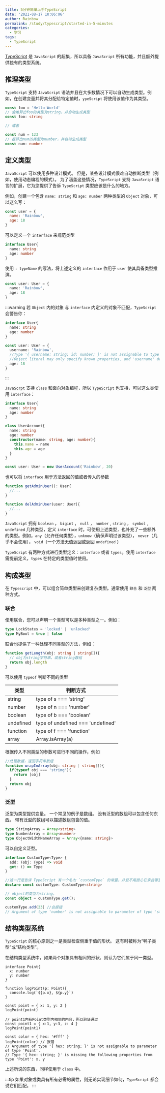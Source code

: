 ```yaml
---
title: 5分钟简单上手TypeScript
date: '2021-08-17 10:06:06'
author: Rainbow
permalink: /study/typescript/started-in-5-minutes
categories:
  - 学习
tags:
  - TypeScript
---
```


[TypeScript](https://www.typescriptlang.org/) 是 `JavaScript` 的超集，所以具备 `JavaScript` 所有功能，并且额外提供独有的类型系统。

## 推理类型
`TypeScript` 支持 `JavaScript` 语法并且在大多数情况下可以自动生成类型。例如，在创建变量并将其分配给特定值时，`ypeScript` 将使用该值作为其类型。

```ts
const foo = 'Hello World' 
// 会推算出foo的类型为string，并自动生成类型
const foo: string

// 或者

const num = 123
// 推算出num的类型为number，并自动生成类型
const num: number
```
## 定义类型
`JavaScript` 可以使用多种设计模式。 但是，某些设计模式很难自动推断类型（例如，使用动态编程的模式）。 为了涵盖这些情况，`TypeScript` 支持 `JavaScript` 语言的扩展，它为您提供了告诉 `TypeScript` 类型应该是什么的地方。

例如，创建一个包含 `name: string` 和 `age: number` 两种类型的 `Object` 对象，可以这么写：

```js
const user = {
  name: 'Rainbow',
  age: 18
}
```

可以定义一个 `interface` 来规范类型

```ts
interface User{
  name: string
  age: number
}
```

使用 `: typeName` 的写法，将上述定义的 `interface` 作用于 `user` 使其具备类型推演。

```ts
const user: User = {
  name: 'Rainbow',
  age: 18
}
```

:::warning
若 `Object` 内的对象 与 `interface` 内定义的对象不匹配，`TypeScript` 会警告你：
```ts {8-9}
interface User{
  name: string
  age: number
}

const user: User = {
  username: 'Rainbow',
  //Type '{ username: string; id: number; }' is not assignable to type 'User'.
  //Object literal may only specify known properties, and 'username' does not exist in type 'User'.
  age: 18
}
```
:::

`JavaScrpt` 支持 `class` 和面向对象编程，所以 `TypeScript` 也支持，可以这么类使用 `interface`：

```ts
interface User{
  name: string
  age: number
}

class UserAccount{
  name: string
  age: number
  constructor(name: string, age: number){
    this.name = name
    this.age = age
  }
}

const user: User = new UserAccount('Rainbow', 20)
```

也可以将 `interface` 用于方法返回的值或者传入的参数

```ts
function getAdminUser(): User{
  //...
}

function delAdminUser(user: User){
  //...
}
```

`JavaScript` 拥有 `boolean` ， `bigint` ， `null` ， `number` , `string` ， `symbol` , `undefined` 几种类型，定义 `interface` 时，可使用上述类型，也补充了一些额外的类型。例如，`any`（允许任何类型），`unknow`（确保声明过该类型）， `never`（几乎不会使用）， `void`（一个方法无值返回或返回 `undefined` ）

`TypeScript` 有两种方式进行类型定义：`interface` 或者 `types`。使用 `interface` 需提前定义，`types` 在特定的类型值时使用。

## 构成类型

在 `Typescript` 中，可以组合简单类型来创建复杂类型。通常使用 `联合` 和 `泛型` 两种方式。

### 联合

使用联合，您可以声明一个类型可以是多种类型之一。例如：
```ts
type LockStates = 'locked' | 'unlocked'
type MyBool = true | false
```
联合也提供了一种处理不同类型的方法，例如：
```ts
function getLength(obj: string | string[]){
  // obj为string字符串，或者string数组
  return obj.length
}
```

可以使用 `typeof` 判断不同的类型

| 类型         | 判断方式                           |
| ----------- | --------------------------------- |
| string      | type of s === 'string'            |
| number      | type of n === 'number'            |
| boolean     | type of b === 'boolean'           |
| undefined   | type of undefined === 'undefined' |
| function    | type of f === 'function'          |
| array       | Array.isArray(a)                  |

根据传入不同类型的参数可进行不同的操作，例如
```ts
//处理数据，返回字符串数组
function wrapInArray(obj: string | string[]){
  if(typeof obj === 'string'){
    return [obj]
  }
  return obj
}
```

### 泛型

泛型为类型提供变量。 一个常见的例子是数组。 没有泛型的数组可以包含任何东西。 带有泛型的数组可以描述数组包含的值。

```ts
type StringArray = Array<string>
type NumberArray = Array<number>
type ObjectWidthNameArray = Array<{name: string}>
```
可以自定义泛型。

```ts {13}
interface CustomType<Type> {
  add: (obj: Type) => void
  get: () => Type
}

//这一行是告诉 TypeScript 有一个名为 `customType` 的常量，并且不用担心它来自哪里。
declare const customType: CustomType<string> 

// object的类型为string，
const object = customType.get();

customType.add(23) //会报错
// Argument of type 'number' is not assignable to parameter of type 'string'.
```

## 结构类型系统
`TypeScript` 的核心原则之一是类型检查侧重于值的形状。 这有时被称为“鸭子类型”或“结构类型”。

在结构类型系统中，如果两个对象具有相同的形状，则认为它们属于同一类型。

```ts{19-20}
interface Point{
  x: number
  y: number
}

function logPoint(p: Point){
  console.log(`${p.x}, ${p.y}`)
}

const point = { x: 1, y: 2 }
logPoint(point)

// point1内有Point类型内相同的内容，所以验证通过
const point1 = { x:1, y:3, z: 4 }
logPoint(point1)

const color = { hex: '#fff' }
logPoint(color) // 报错
// Argument of type '{ hex: string; }' is not assignable to parameter of type 'Point'.
// Type '{ hex: string; }' is missing the following properties from type 'Point': x, y
```
上述所说的东西，同样使用于 `class` 中。

:::tip
如果对象或类具有所有必需的属性，则无论实现细节如何，`TypeScript` 都会说它们匹配。
:::


